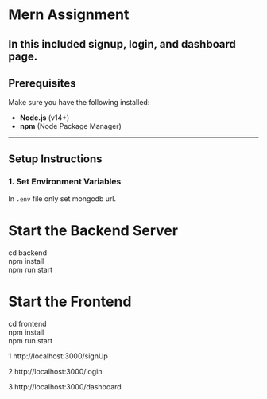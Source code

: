 # Mern Assignment

In this included signup, login, and dashboard page.
---

## Prerequisites

Make sure you have the following installed:
- **Node.js** (v14+)
- **npm** (Node Package Manager)

---

## Setup Instructions

### 1. Set Environment Variables
In `.env` file only set mongodb url.

# Start the Backend Server
cd backend<br>
npm install<br>
npm run start

# Start the Frontend 
cd frontend<br>
npm install<br>
npm run start

1 http://localhost:3000/signUp

2 http://localhost:3000/login

3 http://localhost:3000/dashboard 